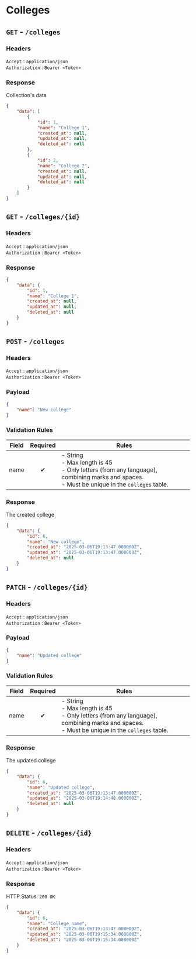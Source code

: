 # Colleges

## `GET` - `/colleges`

### Headers

`Accept` : `application/json` <br>
`Authorization` : `Bearer <Token>`

### Response

Collection's data

```json
{
    "data": [
        {
            "id": 1,
            "name": "College 1",
            "created_at": null,
            "updated_at": null,
            "deleted_at": null
        },
        {
            "id": 2,
            "name": "College 2",
            "created_at": null,
            "updated_at": null,
            "deleted_at": null
        }
    ]
}
```

## `GET` - `/colleges/{id}`

### Headers

`Accept` : `application/json` <br>
`Authorization` : `Bearer <Token>`

### Response

```json
{
    "data": {
        "id": 1,
        "name": "College 1",
        "created_at": null,
        "updated_at": null,
        "deleted_at": null
    }
}
```

## `POST` - `/colleges`

### Headers

`Accept` : `application/json` <br>
`Authorization` : `Bearer <Token>`

### Payload

```json
{
    "name": "New college"
}
```

### Validation Rules

| Field | Required | Rules |
|-------|:--------:|-----------------------------------------------------------------------------------------------------------------------------------------|
| name  | ✔        | - String  <br> - Max length is 45  <br> - Only letters (from any language), combining marks and spaces.  <br> - Must be unique in the `colleges` table. |

### Response

The created college

```json
{
    "data": {
        "id": 6,
        "name": "New college",
        "created_at": "2025-03-06T19:13:47.000000Z",
        "updated_at": "2025-03-06T19:13:47.000000Z",
        "deleted_at": null  
    }
}
```

## `PATCH` - `/colleges/{id}`

### Headers

`Accept` : `application/json` <br>
`Authorization` : `Bearer <Token>`

### Payload

```json
{
    "name": "Updated college"
}
```

### Validation Rules

| Field | Required | Rules |
|-------|:--------:|-----------------------------------------------------------------------------------------------------------------------------------------|
| name  | ✔        | - String  <br> - Max length is 45  <br> - Only letters (from any language), combining marks and spaces.  <br> - Must be unique in the `colleges` table. |

### Response

The updated college

```json
{
    "data": {
        "id": 6,
        "name": "Updated college",
        "created_at": "2025-03-06T19:13:47.000000Z",
        "updated_at": "2025-03-06T19:14:48.000000Z",
        "deleted_at": null
    }
}
```

## `DELETE` - `/colleges/{id}`

### Headers

`Accept` : `application/json` <br>
`Authorization` : `Bearer <Token>`

### Response

HTTP Status: `200 OK` 

```json
{
    "data": {
        "id": 6,
        "name": "College name",
        "created_at": "2025-03-06T19:13:47.000000Z",
        "updated_at": "2025-03-06T19:15:34.000000Z",
        "deleted_at": "2025-03-06T19:15:34.000000Z"
    }
}
```

